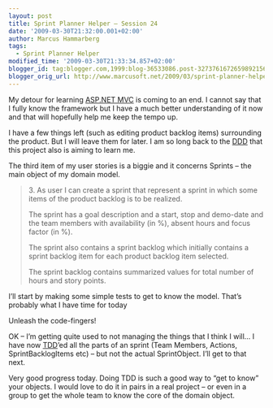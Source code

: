 ```yaml
---
layout: post
title: Sprint Planner Helper – Session 24
date: '2009-03-30T21:32:00.001+02:00'
author: Marcus Hammarberg
tags:
  - Sprint Planner Helper
modified_time: '2009-03-30T21:33:34.857+02:00'
blogger_id: tag:blogger.com,1999:blog-36533086.post-3273761672659892156
blogger_orig_url: http://www.marcusoft.net/2009/03/sprint-planner-helper-session-24.html
---
```



My detour for learning
<a href="http://www.asp.net/mvc/" target="_blank">ASP.NET MVC</a> is
coming to an end. I cannot say that I fully know the framework but I
have a much better understanding of it now and that will hopefully help
me keep the tempo up.

I have a few things left (such as editing product backlog items)
surrounding the product. But I will leave them for later. I am so long
back to the <a href="http://en.wikipedia.org/wiki/Domain-driven_design"
target="_blank">DDD</a> that this project also is aiming to learn me.

The third item of my user stories is a biggie and it concerns Sprints –
the main object of my domain model.

> 3\. As user I can create a sprint that represent a sprint in which
> some items of the product backlog is to be realized.
>
> The sprint has a goal description and a start, stop and demo-date and
> the team members with availability (in %), absent hours and focus
> factor (in %).
>
> The sprint also contains a sprint backlog which initially contains a
> sprint backlog item for each product backlog item selected.
>
> The sprint backlog contains summarized values for total number of
> hours and story points.

I’ll start by making some simple tests to get to know the model. That’s
probably what I have time for today

Unleash the code-fingers!

OK – I’m getting quite used to not managing the things that I think I
will… I have now
<a href="http://en.wikipedia.org/wiki/Test-driven_development"
target="_blank">TDD</a>’ed all the parts of an sprint (Team Members,
Actions, SprintBacklogItems etc) – but not the actual SprintObject. I’ll
get to that next.

Very good progress today. Doing TDD is such a good way to “get to know”
your objects. I would love to do it in pairs in a real project – or even
in a group to get the whole team to know the core of the domain object.
